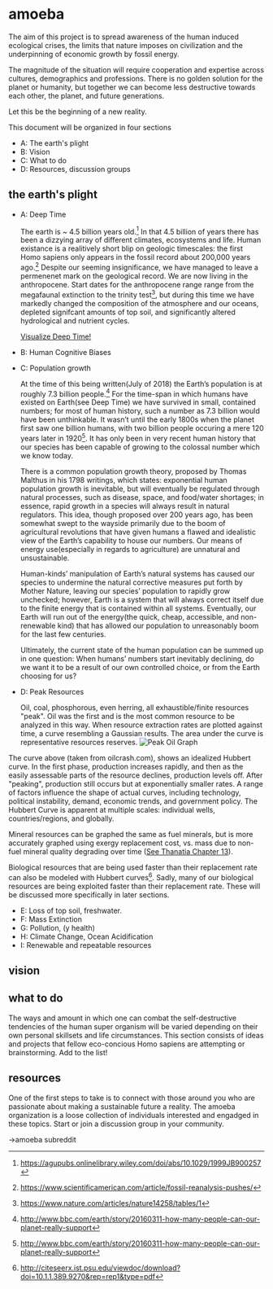 # amoeba

The aim of this project is to spread awareness of the human induced ecological crises, the limits that nature imposes on civilization and the underpinning of economic growth by fossil energy. 

The magnitude of the situation will require cooperation and expertise across cultures, demographics and professions.  There is no golden solution for the planet or humanity, but together we can become less destructive towards each other, the planet, and future generations.  

Let this be the beginning of a new reality.

This document will be organized in four sections 
* A: The earth's plight
* B: Vision
* C: What to do
* D: Resources, discussion groups

## the earth's plight

- A: Deep Time

  The earth is ~ 4.5 billion years old.[^1]  In that 4.5 billion of years there has been a dizzying array of different climates, ecosystems and life.  Human existance is a realitively short blip on geologic timescales: the first Homo sapiens only appears in the fossil record about 200,000 years ago.[^2] Despite our seeming insignificance, we have managed to leave a permenenet mark on the geological record.  We are now living in the anthropocene.  Start dates for the anthropocene range range from the megafaunal extinction to the trinity test[^3], but during this time we have markedly changed the composition of the atmosphere and our oceans, depleted signifcant amounts of top soil, and significantly altered hydrological and nutrient cycles.
  
  [Visualize Deep Time!](http://deeptime.info)
  
- B: Human Cognitive Biases
- C: Population growth

  
    At the time of this being written(July of 2018) the Earth’s population is at roughly 7.3 billion people.[^4] For the time-span in which humans have existed on Earth(see Deep Time) we have survived in small, contained numbers; for most of human history, such a number as 7.3 billion would have been unthinkable. It wasn’t until the early 1800s when the planet first saw one billion humans, with two billion people occuring a mere 120 years later in 1920[^4]. It has only been in very recent human history that our species has been capable of growing to the colossal number which we know today. 

    There is a common population growth theory, proposed by Thomas Malthus in his 1798 writings, which states: exponential human population growth is inevitable, but will eventually be regulated through natural processes, such as disease, space, and food/water shortages; in essence, rapid growth in a species will always result in natural regulators. This idea, though proposed over 200 years ago, has been somewhat swept to the wayside primarily due to the boom of agricultural revolutions that have given humans a flawed and idealistic view of the Earth’s capability to house our numbers. Our means of energy use(especially in regards to agriculture) are unnatural and unsustainable. 

    Human-kinds’ manipulation of Earth’s natural systems has caused our species to undermine the natural corrective measures put forth by Mother Nature, leaving our species’ population to rapidly grow unchecked; however, Earth is a system that will always correct itself due to the finite energy that is contained within all systems. Eventually, our Earth will run out of the energy(the quick, cheap, accessible, and non-renewable kind) that has allowed our population to unreasonably boom for the last few centuries. 

    Ultimately, the current state of the human population can be summed up in one question: When humans’ numbers start inevitably declining, do we want it to be a result of our own controlled choice, or from the Earth choosing for us? 

- D: Peak Resources

  Oil, coal, phosphorous, even herring, all exhaustible/finite resources "peak".  Oil was the first and is the most common resource to be analyzed in this way.  When resource extraction rates are plotted against time, a curve resembling a Gaussian results.  The area under the curve is representative resources reserves.
  ![Peak Oil Graph](http://www.oilcrash.com/images/ten_stps/steps_01.png)
  
The curve above (taken from oilcrash.com), shows an idealized Hubbert curve.  In the first phase, production increases rapidly, and then as the easily assessable parts of the resource declines, production levels off.  After "peaking", production still occurs but at exponentially smaller rates.  A range of factors influence the shape of actual curves, including technology, political instability, demand, economic trends, and government policy.  The Hubbert Curve is apparent at multiple scales: individual wells, countries/regions, and globally.  

Mineral resources can be graphed the same as fuel minerals, but is more accurately graphed using exergy replacement cost, vs. mass due to non-fuel mineral quality degrading over time ([See Thanatia Chapter 13](https://www.worldscientific.com/worldscibooks/10.1142/7323)). 

Biological resources that are being used faster than their replacement rate can also be modeled with Hubbert curves[^d1].  Sadly, many of our biological resources are being exploited faster than their replacement rate.  These will be discussed more specifically in later sections.


- E: Loss of top soil, freshwater.
- F: Mass Extinction
- G: Pollution, (y health)
- H: Climate Change, Ocean Acidification
- I: Renewable and repeatable resources

## vision

## what to do
The ways and amount in which one can combat the self-destructive tendencies of the human super organism will be varied depending on their own personal skillsets and life circumstances.  This section consists of ideas and projects that fellow eco-concious Homo sapiens are attempting or brainstorming.  Add to the list!

## resources

One of the first steps to take is to connect with those around you who are passionate about making a sustainable future a reality.  The amoeba organization is a loose collection of individuals interested and engadged in these topics.  Start or join a discussion group in your community.  

->amoeba subreddit


[^1]: https://agupubs.onlinelibrary.wiley.com/doi/abs/10.1029/1999JB900257
[^2]: https://www.scientificamerican.com/article/fossil-reanalysis-pushes/
[^3]: https://www.nature.com/articles/nature14258/tables/1
[^4]: http://www.bbc.com/earth/story/20160311-how-many-people-can-our-planet-really-support


  
 [^d1]: http://citeseerx.ist.psu.edu/viewdoc/download?doi=10.1.1.389.9270&rep=rep1&type=pdf
